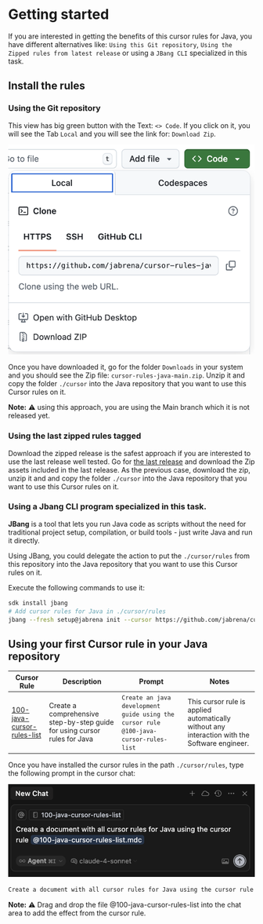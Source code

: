 # Getting started

If you are interested in getting the benefits of this cursor rules for Java, you have different alternatives like: `Using this Git repository`, `Using the Zipped rules from latest release` or using a `JBang CLI` specialized in this task.

## Install the rules

### Using the Git repository

This view has big green button with the Text: `<> Code`. If you click on it, you will see the Tab `Local` and you will see the link for: `Download Zip`.

![](./docs/getting-started-github.png)

Once you have downloaded it, go for the folder `Downloads` in your system and you should see the Zip file: `cursor-rules-java-main.zip`. Unzip it and copy the folder `./cursor` into the Java repository that you want to use this Cursor rules on it.

**Note:** ⚠️ using this approach, you are using the Main branch which it is not released yet.

### Using the last zipped rules tagged

Download the zipped release is the safest approach if you are interested to use the last release well tested. Go for [the last release](https://github.com/jabrena/cursor-rules-java/releases) and download the Zip assets included in the last release. As the previous case, download the zip, unzip it and and copy the folder `./cursor` into the Java repository that you want to use this Cursor rules on it.

### Using a Jbang CLI program specialized in this task.

**JBang** is a tool that lets you run Java code as scripts without the need for traditional project setup, compilation, or build tools - just write Java and run it directly.

Using JBang, you could delegate the action to put the `./cursor/rules` from this repository into the Java repository that you want to use this Cursor rules on it.

Execute the following commands to use it:

```bash
sdk install jbang
# Add cursor rules for Java in ./cursor/rules
jbang --fresh setup@jabrena init --cursor https://github.com/jabrena/cursor-rules-java
```

## Using your first Cursor rule in your Java repository

| Cursor Rule | Description | Prompt | Notes |
|-------------|-------------|--------|-------|
| [100-java-cursor-rules-list](.cursor/rules/100-java-cursor-rules-list.mdc) | Create a comprehensive step-by-step guide for using cursor rules for Java | `Create an java development guide using the cursor rule @100-java-cursor-rules-list` | This cursor rule is applied automatically without any interaction with the Software engineer. |

Once you have installed the cursor rules in the path `./cursor/rules`, type the following prompt in the cursor chat:

![](./docs/getting-started-prompt.png)

```bash
Create a document with all cursor rules for Java using the cursor rule @100-java-cursor-rules-list
```

**Note:** ⚠️ Drag and drop the file @100-java-cursor-rules-list into the chat area to add the effect from the cursor rule.
